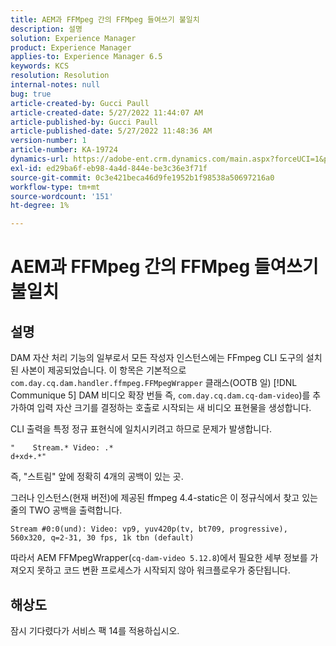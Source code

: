 ```yaml
---
title: AEM과 FFMpeg 간의 FFMpeg 들여쓰기 불일치
description: 설명
solution: Experience Manager
product: Experience Manager
applies-to: Experience Manager 6.5
keywords: KCS
resolution: Resolution
internal-notes: null
bug: true
article-created-by: Gucci Paull
article-created-date: 5/27/2022 11:44:07 AM
article-published-by: Gucci Paull
article-published-date: 5/27/2022 11:48:36 AM
version-number: 1
article-number: KA-19724
dynamics-url: https://adobe-ent.crm.dynamics.com/main.aspx?forceUCI=1&pagetype=entityrecord&etn=knowledgearticle&id=5746af4e-b2dd-ec11-a7b6-0022480b05aa
exl-id: ed29ba6f-eb98-4a4d-844e-be3c36e3f71f
source-git-commit: 0c3e421beca46d9fe1952b1f98538a50697216a0
workflow-type: tm+mt
source-wordcount: '151'
ht-degree: 1%

---
```


# AEM과 FFMpeg 간의 FFMpeg 들여쓰기 불일치

## 설명


DAM 자산 처리 기능의 일부로서 모든 작성자 인스턴스에는 FFmpeg CLI 도구의 설치된 사본이 제공되었습니다. 이 항목은 기본적으로 `com.day.cq.dam.handler.ffmpeg.FFMpegWrapper` 클래스(OOTB 일) [!DNL Communique 5] DAM 비디오 확장 번들 즉, `com.day.cq.dam.cq-dam-video`)를 추가하여 입력 자산 크기를 결정하는 호출로 시작되는 새 비디오 표현물을 생성합니다.

CLI 출력을 특정 정규 표현식에 일치시키려고 하므로 문제가 발생합니다.




```
"    Stream.* Video: .*
d+xd+.*"
```


즉, &quot;스트림&quot; 앞에 정확히 4개의 공백이 있는 곳.

그러나 인스턴스(현재 버전)에 제공된 ffmpeg 4.4-static은 이 정규식에서 찾고 있는 줄의 TWO 공백을 출력합니다.

`Stream #0:0(und): Video: vp9, yuv420p(tv, bt709, progressive), 560x320, q=2-31, 30 fps, 1k tbn (default)`

따라서 AEM FFMpegWrapper(`cq-dam-video 5.12.8`)에서 필요한 세부 정보를 가져오지 못하고 코드 변환 프로세스가 시작되지 않아 워크플로우가 중단됩니다.


## 해상도


잠시 기다렸다가 서비스 팩 14를 적용하십시오.
